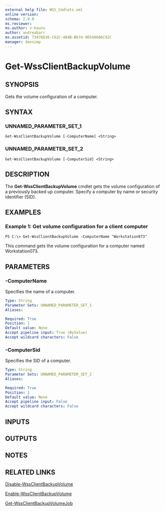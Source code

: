 ```yaml
---
external help file: WSS_Cmdlets.xml
online version: 
schema: 2.0.0
ms.reviewer:
ms.author: v-kaunu
author: andreabarr
ms.assetid: 73476D36-C62C-484B-B674-9D549686C92C
manager: dansimp
---
```


# Get-WssClientBackupVolume

## SYNOPSIS
Gets the volume configuration of a computer.

## SYNTAX

### UNNAMED_PARAMETER_SET_1
```
Get-WssClientBackupVolume [-ComputerName] <String>
```

### UNNAMED_PARAMETER_SET_2
```
Get-WssClientBackupVolume [-ComputerSid] <String>
```

## DESCRIPTION
The **Get-WssClientBackupVolume** cmdlet gets the volume configuration of a previously backed up computer.
Specify a computer by name or security identifier (SID).

## EXAMPLES

### Example 1: Get volume configuration for a client computer
```
PS C:\> Get-WssClientBackupVolume -ComputerName "Workstation073"
```

This command gets the volume configuration for a computer named Workstation073.

## PARAMETERS

### -ComputerName
Specifies the name of a computer.

```yaml
Type: String
Parameter Sets: UNNAMED_PARAMETER_SET_1
Aliases: 

Required: True
Position: 1
Default value: None
Accept pipeline input: True (ByValue)
Accept wildcard characters: False
```

### -ComputerSid
Specifies the SID of a computer.

```yaml
Type: String
Parameter Sets: UNNAMED_PARAMETER_SET_2
Aliases: 

Required: True
Position: 1
Default value: None
Accept pipeline input: False
Accept wildcard characters: False
```

## INPUTS

## OUTPUTS

## NOTES

## RELATED LINKS

[Disable-WssClientBackupVolume](./Disable-WssClientBackupVolume.md)

[Enable-WssClientBackupVolume](./Enable-WssClientBackupVolume.md)

[Get-WssClientBackupVolumeJob](./Get-WssClientBackupVolumeJob.md)

